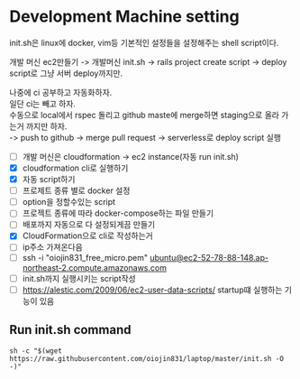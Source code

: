 # Development Machine setting
init.sh은 linux에 docker, vim등 기본적인 설정들을 설정해주는 shell script이다.



개발 머신 ec2만들기 -> 개발머신 init.sh -> rails project create script -> deploy
script로 그냥 서버 deploy까지만.  

나중에 ci 공부하고 자동화하자.  
일단 ci는 빼고 하자.  
수동으로 local에서 rspec 돌리고 github maste에 merge하면 staging으로 올라 가는거
까지만 하자.  
 -> push to github -> merge pull request -> serverless로 deploy script 실행



- [ ] 개발 머신은 cloudformation -> ec2 instance(자동 run init.sh)
- [x] cloudformation cli로 실행하기
- [x] 자동 script하기
- [ ] 프로제트 종류 별로 docker 설정 
- [ ] option을 정할수있는 script
- [ ] 프로젝트 종류에 따라 docker-compose하는 파일 만들기
- [ ] 배포까지 자동으로 다 설정되게끔 만들기
- [x] CloudFormation으로 cli로 작성하는거
- [ ] ip주소 가져온다음
- [ ] ssh -i "oiojin831_free_micro.pem" ubuntu@ec2-52-78-88-148.ap-northeast-2.compute.amazonaws.com
- [ ] init.sh까지 실행시키는 script작성
- [ ] https://alestic.com/2009/06/ec2-user-data-scripts/ startup떄 실행하는 기능이 있음

## Run init.sh command
```sh -c "$(wget https://raw.githubusercontent.com/oiojin831/laptop/master/init.sh -O -)"```

